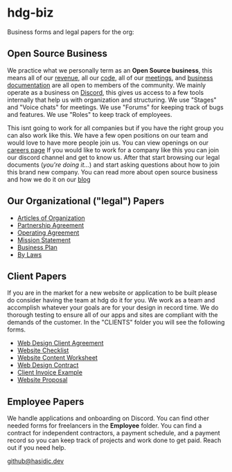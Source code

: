 # hdg-biz

Business forms and legal papers for the org:

## Open Source Business

We practice what we personally term as an **Open Source business**, this means all of our [revenue](https://github.com/hasidicdevs/accounting), all our [code](https://github.com/hasidicdevs/web), all of our [meetings](https://github.com/hasidicdevs/meetings), and [business documentation](README.md) are all open to members of the community. We mainly operate as a business on [Discord](https://discord.gg/KpGXAEnVnv), this gives us access to a few tools internally that help us with organization and structuring. We use "Stages" and "Voice chats" for meetings. We use "Forums" for keeping track of bugs and features. We use "Roles" to keep track of employees. 

This isnt going to work for all companies but if you have the right group you can also work like this. We have a few open positions on our team and would love to have more people join us. You can view openings on our [careers page](https://hasidic.dev/careers) If you would like to work for a company like this you can join our discord channel and get to know us. After that start browsing our legal documents (*you're doing it...*) and start asking questions about how to join this brand new company. You can read more about open source business and how we do it on our [blog](https://hasidic.dev/blog)

## Our Organizational ("legal") Papers

- [Articles of Organization](org-articles.md)
- [Partnership Agreement](partners.md)
- [Operating Agreement](operating.md)
- [Mission Statement](mission.md)
- [Business Plan](plan.md)
- [By Laws](bylaws.md)

## Client Papers

If you are in the market for a new website or application to be built please do consider having the team at hdg do it for you. We work as a team and accomplish whatever your goals are for your design in record time. We do thorough testing to ensure all of our apps and sites are compliant with the demands of the customer. In the "CLIENTS" folder you will see the following forms.

- [Web Design Client Agreement](/client/agreement.md)
- [Website Checklist](/client/checklist.md)
- [Website Content Worksheet](/client/content.md)
- [Web Design Contract](/client/contract.md)
- [Client Invoice Example](/client/invoice.md)
- [Website Proposal](/client/proposal.md)

## Employee Papers

We handle applications and onboarding on Discord. You can find other needed forms for freelancers in the **Employee** folder. You can find a contract for independent contractors, a payment schedule, and a payment record so you can keep track of projects and work done to get paid. Reach out if you need help. 

[github@hasidic.dev](mailto:github@hasidic.dev)